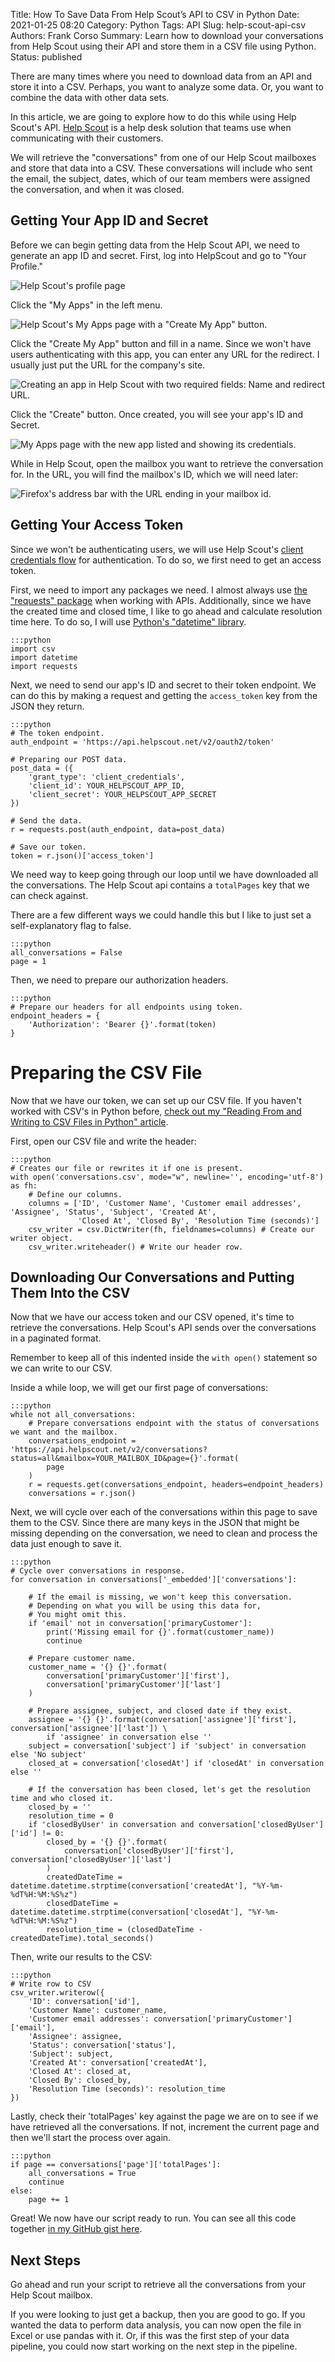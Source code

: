 Title: How To Save Data From Help Scout’s API to CSV in Python
Date: 2021-01-25 08:20
Category: Python
Tags: API
Slug: help-scout-api-csv
Authors: Frank Corso
Summary: Learn how to download your conversations from Help Scout using their API and store them in a CSV file using Python.
Status: published

There are many times where you need to download data from an API and store it into a CSV. Perhaps, you want to analyze some data. Or, you want to combine the data with other data sets.

In this article, we are going to explore how to do this while using Help Scout's API. [Help Scout](https://www.helpscout.com/) is a help desk solution that teams use when communicating with their customers.

We will retrieve the "conversations" from one of our Help Scout mailboxes and store that data into a CSV. These conversations will include who sent the email, the subject, dates, which of our team members were assigned the conversation, and when it was closed.

## Getting Your App ID and Secret

Before we can begin getting data from the Help Scout API, we need to generate an app ID and secret. First, log into HelpScout and go to "Your Profile."

![Help Scout's profile page]({static}/images/help-scout-profile.png)

Click the "My Apps" in the left menu.

![Help Scout's My Apps page with a "Create My App" button.]({static}/images/help-scout-my-apps.png)

Click the "Create My App" button and fill in a name. Since we won't have users authenticating with this app, you can enter any URL for the redirect. I usually just put the URL for the company's site.

![Creating an app in Help Scout with two required fields: Name and redirect URL.]({static}/images/help-scout-create-custom-app.png)

Click the "Create" button. Once created, you will see your app's ID and Secret.

![My Apps page with the new app listed and showing its credentials.]({static}/images/help-scout-app-credentials.png)

While in Help Scout, open the mailbox you want to retrieve the conversation for. In the URL, you will find the mailbox's ID, which we will need later:

![Firefox's address bar with the URL ending in your mailbox id.]({static}/images/help-scout-mailbox-id.png)

## Getting Your Access Token

Since we won't be authenticating users, we will use Help Scout's [client credentials flow](https://developer.helpscout.com/mailbox-api/overview/authentication/#client-credentials-flow) for authentication. To do so, we first need to get an access token.

First, we need to import any packages we need. I almost always use [the "requests" package](https://pypi.org/project/requests/) when working with APIs. Additionally, since we have the created time and closed time, I like to go ahead and calculate resolution time here. To do so, I will use [Python's "datetime" library](https://docs.python.org/3/library/datetime.html).

```
:::python
import csv
import datetime
import requests
```

Next, we need to send our app's ID and secret to their token endpoint. We can do this by making a request and getting the `access_token` key from the JSON they return.

```
:::python
# The token endpoint.
auth_endpoint = 'https://api.helpscout.net/v2/oauth2/token'

# Preparing our POST data.
post_data = ({
    'grant_type': 'client_credentials',
    'client_id': YOUR_HELPSCOUT_APP_ID,
    'client_secret': YOUR_HELPSCOUT_APP_SECRET
})

# Send the data.
r = requests.post(auth_endpoint, data=post_data)

# Save our token.
token = r.json()['access_token']
```

We need way to keep going through our loop until we have downloaded all the conversations. The Help Scout api contains a `totalPages` key that we can check against.

There are a few different ways we could handle this but I like to just set a self-explanatory flag to false.

```
:::python
all_conversations = False
page = 1
```

Then, we need to prepare our authorization headers.

```
:::python
# Prepare our headers for all endpoints using token.
endpoint_headers = {
    'Authorization': 'Bearer {}'.format(token)
}
```

# Preparing the CSV File

Now that we have our token, we can set up our CSV file. If you haven't worked with CSV's in Python before, [check out my "Reading From and Writing to CSV Files in Python" article](https://frankcorso.dev/reading-from-writing-to-csv-files-python.html).

First, open our CSV file and write the header:

```
:::python
# Creates our file or rewrites it if one is present.
with open('conversations.csv', mode="w", newline='', encoding='utf-8') as fh:
    # Define our columns.
    columns = ['ID', 'Customer Name', 'Customer email addresses', 'Assignee', 'Status', 'Subject', 'Created At',
               'Closed At', 'Closed By', 'Resolution Time (seconds)']  
    csv_writer = csv.DictWriter(fh, fieldnames=columns) # Create our writer object.
    csv_writer.writeheader() # Write our header row.
```

## Downloading Our Conversations and Putting Them Into the CSV

Now that we have our access token and our CSV opened, it's time to retrieve the conversations. Help Scout's API sends over the conversations in a paginated format.

Remember to keep all of this indented inside the `with open()` statement so we can write to our CSV.  

Inside a while loop, we will get our first page of conversations:

```
:::python
while not all_conversations:
    # Prepare conversations endpoint with the status of conversations we want and the mailbox.
    conversations_endpoint = 'https://api.helpscout.net/v2/conversations?status=all&mailbox=YOUR_MAILBOX_ID&page={}'.format(
        page
    )
    r = requests.get(conversations_endpoint, headers=endpoint_headers)
    conversations = r.json()
```

Next, we will cycle over each of the conversations within this page to save them to the CSV. Since there are many keys in the JSON that might be missing depending on the conversation, we need to clean and process the data just enough to save it.

```
:::python
# Cycle over conversations in response.
for conversation in conversations['_embedded']['conversations']:

    # If the email is missing, we won't keep this conversation.
    # Depending on what you will be using this data for,
    # You might omit this.
    if 'email' not in conversation['primaryCustomer']:
        print('Missing email for {}'.format(customer_name))
        continue

    # Prepare customer name.
    customer_name = '{} {}'.format(
        conversation['primaryCustomer']['first'],
        conversation['primaryCustomer']['last']
    )

    # Prepare assignee, subject, and closed date if they exist.
    assignee = '{} {}'.format(conversation['assignee']['first'], conversation['assignee']['last']) \
        if 'assignee' in conversation else ''
    subject = conversation['subject'] if 'subject' in conversation else 'No subject'
    closed_at = conversation['closedAt'] if 'closedAt' in conversation else ''

    # If the conversation has been closed, let's get the resolution time and who closed it.
    closed_by = ''
    resolution_time = 0
    if 'closedByUser' in conversation and conversation['closedByUser']['id'] != 0:
        closed_by = '{} {}'.format(
            conversation['closedByUser']['first'], conversation['closedByUser']['last']
        )
        createdDateTime = datetime.datetime.strptime(conversation['createdAt'], "%Y-%m-%dT%H:%M:%S%z")
        closedDateTime = datetime.datetime.strptime(conversation['closedAt'], "%Y-%m-%dT%H:%M:%S%z")
        resolution_time = (closedDateTime - createdDateTime).total_seconds()
```

Then, write our results to the CSV:

```
:::python
# Write row to CSV
csv_writer.writerow({
    'ID': conversation['id'],
    'Customer Name': customer_name,
    'Customer email addresses': conversation['primaryCustomer']['email'],
    'Assignee': assignee,
    'Status': conversation['status'],
    'Subject': subject,
    'Created At': conversation['createdAt'],
    'Closed At': closed_at,
    'Closed By': closed_by,
    'Resolution Time (seconds)': resolution_time
})
```

Lastly, check their 'totalPages' key against the page we are on to see if we have retrieved all the conversations. If not, increment the current page and then we'll start the process over again.

```
:::python
if page == conversations['page']['totalPages']:
    all_conversations = True
    continue
else:
    page += 1
```

Great! We now have our script ready to run. You can see all this code together [in my GitHub gist here](https://gist.github.com/fpcorso/702b80f162b2984fbd87a273af1a6f85).

## Next Steps

Go ahead and run your script to retrieve all the conversations from your Help Scout mailbox. 

If you were looking to just get a backup, then you are good to go. If you wanted the data to perform data analysis, you can now open the file in Excel or use pandas with it. Or, if this was the first step of your data pipeline, you could now start working on the next step in the pipeline.
